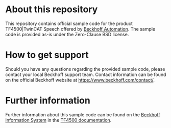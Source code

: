 # About this repository
This repository contains official sample code for the product TF4500|TwinCAT Speech offered by [Beckhoff Automation](https://www.beckhoff.com). The sample code is provided as-is under the Zero-Clause BSD license.

# How to get support
Should you have any questions regarding the provided sample code, please contact your local Beckhoff support team. Contact information can be found on the official Beckhoff website at https://www.beckhoff.com/contact/.

# Further information
Further information about this sample code can be found on the [Beckhoff Information System](https://infosys.beckhoff.com) in the [TF4500 documentation](https://infosys.beckhoff.com/english.php?content=../content/1033/tf4500_tc3_twincat_speech/index.html).